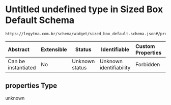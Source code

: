 # Untitled undefined type in Sized Box Default Schema

```txt
https://legytma.com.br/schema/widget/sized_box_default.schema.json#/properties
```




| Abstract            | Extensible | Status         | Identifiable            | Custom Properties | Additional Properties | Access Restrictions | Defined In                                                                                               |
| :------------------ | ---------- | -------------- | ----------------------- | :---------------- | --------------------- | ------------------- | -------------------------------------------------------------------------------------------------------- |
| Can be instantiated | No         | Unknown status | Unknown identifiability | Forbidden         | Allowed               | none                | [sized_box_default.schema.json\*](../schema/widget/sized_box_default.schema.json "open original schema") |

## properties Type

unknown
